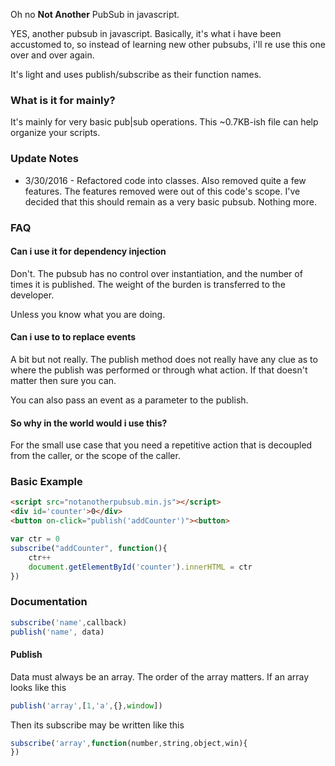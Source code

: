 Oh no **Not Another** PubSub in javascript.

YES, another pubsub in javascript. Basically, it's what i have been accustomed to, so instead of learning new other pubsubs,
i'll re use this one over and over again.

It's light and uses publish/subscribe as their function names.


### What is it for mainly? ###
It's mainly for very basic pub|sub operations. This ~0.7KB-ish file can help
organize your scripts.

### Update Notes ###
* 3/30/2016 - Refactored code into classes. Also removed quite a few features.
The features removed were out of this code's scope. I've decided that
this should remain as a very basic pubsub. Nothing more.

### FAQ ###

#### Can i use it for dependency injection ####
Don't. The pubsub has no control over instantiation, and the number of times
it is published. The weight of the burden is transferred to the developer.

Unless you know what you are doing.

#### Can i use to to replace events ####
A bit but not really. The publish method does not really have any clue as to where the publish was
performed or through what action. If that doesn't matter then sure you can.

You can also pass an event as a parameter to the publish.

#### So why in the world would i use this? ####
For the small use case that you need a repetitive action that is decoupled from the caller,
or the scope of the caller.

### Basic Example ###
```html
<script src="notanotherpubsub.min.js"></script>
<div id='counter'>0</div>
<button on-click="publish('addCounter')"><button>
```

```javascript
var ctr = 0
subscribe("addCounter", function(){
	ctr++
	document.getElementById('counter').innerHTML = ctr
})
```

### Documentation ###
```javascript
subscribe('name',callback)
publish('name', data)
```

#### Publish ####
Data must always be an array. The order of the array matters. If an array looks like this
```javascript
publish('array',[1,'a',{},window])
```
Then its subscribe may be written like this
```javascript
subscribe('array',function(number,string,object,win){
})
```
